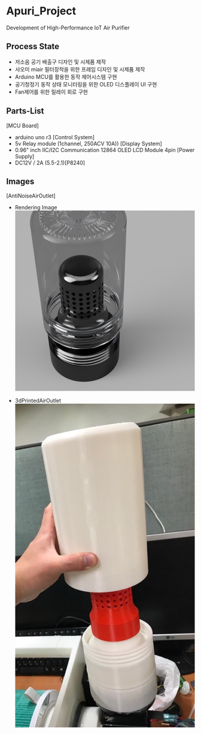 # Apuri_Project
Development of High-Performance IoT Air Purifier

## Process State
+ 저소음 공기 배출구 디자인 및 시제품 제작
+ 샤오미 miair 필터장착을 위한 프레임 디자인 및 시제품 제작
+ Arduino MCU를 활용한 동작 제어시스템 구현
+ 공기청정기 동작 상태 모니터링을 위한 OLED 디스플레이 UI 구현
+ Fan제어를 위한 릴레이 회로 구현


## Parts-List
[MCU Board]
+ arduino uno r3
[Control System]
+ 5v Relay module (1channel, 250ACV 10A))
[Display System]
+ 0.96" inch IIC/I2C Communication 12864 OLED LCD Module 4pin
[Power Supply]
+ DC12V / 2A (5.5-2.1)[P8240]

## Images
[AntiNoiseAirOutlet]
+ Rendering Image
![AntiNoiseAirOutlet](./Product_Pictures/AntiNoiseAirOutlet/Rendering.jpeg)

+ 3dPrintedAirOutlet
![AntiNoiseAirOutlet](./Product_Pictures/AntiNoiseAirOutlet/3dPrintedAirOutlet.jpeg)